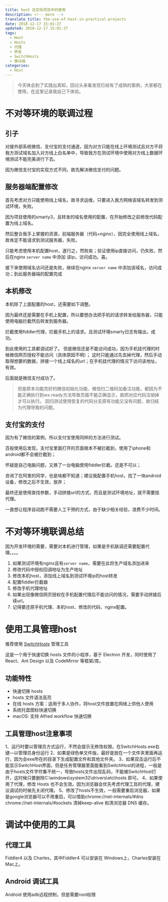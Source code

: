 ```yaml
---
title: host 在实际项目中的使用
description: <!-- more -->
translate_title: the-use-of-host-in-practical-projects
date: 2018-12-17 15:01:27
updated: 2018-12-17 15:01:27
tags:
  - Host
  - Hosts
  - 代理
  - 转发
  - SwitchHosts
  - 移动端
categories:
  - Host
---
```


> 今天体会到了实践出真知，回过头来看发现已经有了成熟的案例，大家都在使用，在这里记录我自己下体验。

# 不对等环境的联调过程

## 引子
对接外部系统微信、支付宝的支付通道，因为对方只能在线上环境测试且对方不将我方测试域名加入对方线上白名单中，导致我方在测试环境中使用对方线上数据环境测试不能完美进行下去。

因为微信支付宝的实现方式不同，故先解决微信支付的问题。


## 服务器端配置修改

首先考虑对方只能使用线上域名，故寻求运维，只要进入我方网络该域名转发到测试环境，失败。

因为项目使用的smarty3，且转发的域名使用的配置，在开始修改之前修改代码配置为线上域名。

然后整合我手上掌握的资源，前端服务器（代码+nginx），因完全使用线上域名，故肯定不能请求到测试服务器，失败。

只能考虑使用本机配置host，遂行之，然败矣；验证使用ip直接访问，仍失败，然后在nginx `server name` 中添加 该ip，访问成功。喜。

接下来使用域名访问还是失败，继续在nginx `server name` 中添加该域名，访问成功；到此服务器端的配置完成

## 本机修改

本机除了上面配置的host，还需要如下调整。

因为最终还是需要在手机上配置，所以要想办法把手机的请求转发给服务器，只能使用电脑拦截然后转发到服务器。

拦截使用fiddler代理，拦截手机上的请求。且测试环境smarty日志有输出，成功。

到此使用的工具都调试好了。
但是微信还是不能访问成功，因为手机挂代理的时候微信网页授权不能访问（具体原因不明）；
这时只能通过先去掉代理，然后手动取得想要的数据，拼接一个线上域名的url；在手机挂代理的情况下访问该地址，有效。

后面就是微信支付成功了。

> 但是原本功能完好的微信初始化功能、微信扫二维码加备注功能，都因为不能正确执行到wx.ready方法导致页面不能正确显示，故把对应代码注销掉才可以执行。
> 回归测试使用恢复的代码分支原有功能又没有问题，故归结为代理导致的问题。

## 支付宝的支付

因为有了微信的案例，所以支付宝使用同样的方法进行测试。

百般使用后发现，支付宝里面打开的页面根本不被拦截到，使用了iphone和android都不会被拦截到；

怀疑是自己电脑问题，又换了一台电脑使用fiddler拦截，还是不可以；

咨询了在阿里的同学，也是啥都不知道；建议我配置手机host，找了一块android设备，修改之后不生效，放弃；

最终还是使用查找参数，手动拼接url的方式，而且是测试环境地址，就不需要挂代理。

一直想让程序自动跑不需要人工干预的方式，由于缺少相关经验，浪费不少时间。

# 不对等环境联调总结
因为开发环境的需要，需要对本机进行管理，如果是手机联调还需要配置代理。。。。

1. 如果测试环境有nginx且有`server name`，需要在此将生产域名添加进来
2. 修改代码中授权回调地址为生产地址
3. 修改本机host，添加线上域名到测试环境ip的host转发
4. 配置fiddler拦截器
5. 修改手机代理地址
6. 如果出现像微信网页授权在手机配置代理后不能访问的情况，需要手动拼接后续url。
7. 记得要还原手机代理、本机host、修改的代码、nginx配置。

# 使用工具管理host

推荐使用 [SwitchHosts](https://github.com/oldj/SwitchHosts/blob/master/README_cn.md) 管理工具

这是一个用于快速切换 hosts 文件的小程序，基于 Electron 开发，同时使用了 React、Ant Design 以及 CodeMirror 等框架/库。

## 功能特性
- 快速切换 hosts
- hosts 文件语法高亮
- 在线 hosts 方案：适用于多人协作，将host文件放置在网络上供他人使用
- 系统托盘图标快速切换
- macOS: 支持 Alfred workflow 快速切换

## 工具管理host注意事项
1、运行时要以管理员方式运行，不然会提示无修改权限。在SwitchHosts.exe右键—以管理员身份运行
2、如果是绿色单文件版，最好是放在一个文件夹里面再运行，因为会exe所在的目录下生成配置文件和其他文件夹。
3、如果双击运行后不能显示SwitchHost界面，但是任务管理器里面能看到SwitchHost的进程，一般是由于hosts文件字符集不统一，导致hosts文件出现乱码，不能被SwitchHost打开，这时候只要删除C:\windows\system32\drivers\etc\hosts 即可。
4、如果使用了代理，修改 Hosts 也不会生效。因为浏览器会优先考虑代理工具的代理，建议调试的时候先关闭代理。
5、修改了hosts不生效，一般需要重启浏览器，如果是google浏览器可以不用重启，可以借助chrome://net-internals/#dns  chrome://net-internals/#sockets  清掉keep-alive 和清浏览器 DNS 缓存。

# 调试中使用的工具

## 代理工具
Fiddler4 以及 Charles，其中Fiddler4 可以安装在 Windows上，Charles安装在Mac上。

## Android 调试工具
Android 使用adb远程控制，但是需要root权限